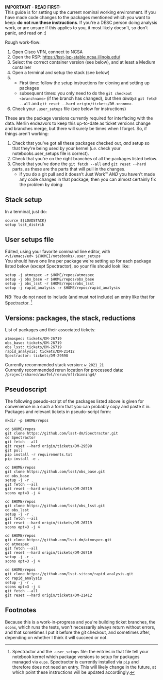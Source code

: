 **IMPORTANT - READ FIRST:**  
This guide is for setting up the current nominal working environment.
If you have made code changes to the packages mentioned which you want to keep: **do not run these instructions**.
If you're a DESC person doing analysis work, or are unsure if this applies to you, it most likely doesn't, so don't panic, and read on :)

Rough work-flow:
1. Open Cisco VPN, connect to NCSA
2. Open the RSP: https://lsst-lsp-stable.ncsa.illinois.edu/
3. Select the correct container version (see below), and at least a Medium container
4. Open a terminal and setup the stack (see below)
5. 
    * First time: follow the setup instructions for cloning and setting up packages
    * subsequent times: you only need to do the `git checkout <branchname>` (if the branch has changed), but then _always_ `git fetch --all` and `git reset --hard origin/tickets/DM-<nnnnn>`.
6. Check your `.user_setups` file (see below for instructions)

These are the package versions currently required for interfacing with the data.
Merlin endeavors to keep this up-to-date as ticket versions change and branches merge, but there will surely be times when I forget.
So, if things aren't working:

1. Check that you've got all these packages checked out, _and_ setup so that they're being used by your kernel (_i.e._ check your notebooks.user_setups file is correct).
2. Check that you're on the right branches of all the packages listed below.
3. Check that you've done the `git fetch --all` and `git reset --hard` parts, as these are the parts that will pull in the changes.
    - if you do a git pull and it doesn't Just Work™ *AND* you haven't made any code changes in that package, then you can almost certainly fix the problem by doing:

Stack setup
-----------
In a terminal, just do:
```
source ${LOADSTACK}
setup lsst_distrib
```

User setups file
----------------
Edited, using your favorite command line editor, with  
`<vi/emacs/ed> ${HOME}/notebooks/.user_setups`  
You should have one line per package we're setting up for each package listed below (except Spectractor), so your file should look like:
```
setup -j atmospec -r $HOME/repos/atmospec
setup -j obs_base -r $HOME/repos/obs_base
setup -j obs_lsst -r $HOME/repos/obs_lsst
setup -j rapid_analysis -r $HOME/repos/rapid_analysis
```
NB: You do not need to include (and must _not_ include) an entry like that for Spectractor. [^1] 

Versions: packages, the stack, reductions
-----------------------------------------
List of packages and their associated tickets:  
```
atmospec: tickets/DM-26719
obs_base: tickets/DM-26719
obs_lsst: tickets/DM-26719
rapid_analysis: tickets/DM-21412
Spectractor: tickets/DM-29598
```
Currently recommended stack version: `w_2021_21`  
Currently recommended rerun location for processed data: `/project/shared/auxTel/rerun/mfl/binning4/`


Pseudoscript
------------

The following pseudo-script of the packages listed above is given for convenience in a such a form that you can probably copy and paste it in.
Packages and relevant tickets in pseudo-script form:

```
mkdir -p $HOME/repos

cd $HOME/repos
git clone https://github.com/lsst-dm/Spectractor.git
cd Spectractor
git fetch --all
git reset --hard origin/tickets/DM-29598
git pull
pip install -r requirements.txt
pip install -e .

cd $HOME/repos
git clone https://github.com/lsst/obs_base.git
cd obs_base
setup -j -r .
git fetch --all
git reset --hard origin/tickets/DM-26719
scons opt=3 -j 4

cd $HOME/repos
git clone https://github.com/lsst/obs_lsst.git
cd obs_lsst
setup -j -r .
git fetch --all
git reset --hard origin/tickets/DM-26719
scons opt=3 -j 4

cd $HOME/repos
git clone https://github.com/lsst-dm/atmospec.git
cd atmospec
git fetch --all
git reset --hard origin/tickets/DM-26719
setup -j -r .
scons opt=3 -j 4

cd $HOME/repos
git clone https://github.com/lsst-sitcom/rapid_analysis.git
cd rapid_analysis
setup -j -r .
scons opt=3 -j 4
git fetch --all
git reset --hard origin/tickets/DM-21412
```

Footnotes
---------
[^1]: Spectractor and the `.user_setups` file: the entries in that file tell your notebook kernel which package versions to setup for packages managed via `eups`. Spectractor is currently installed via `pip` and therefore does not need an entry. This will likely change in the future, at which point these instructions will be updated accordingly.

Because this is a work-in-progress and you're building ticket branches, the `scons`, which runs the tests, won't necessarily always return without errors, and that sometimes I put it before the git checkout, and sometimes after, depending on whether I think it will succeed or not.
